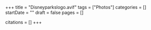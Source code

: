 +++
title = "Disneyparkslogo.avif"
tags = ["Photos"]
categories = []
startDate = ""
draft = false
pages = []

citations = []
+++
